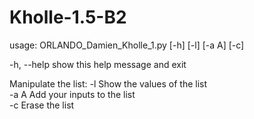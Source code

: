 # Kholle-1.5-B2

usage: ORLANDO_Damien_Kholle_1.py [-h] [-l] [-a A] [-c]

  -h, --help  show this help message and exit

Manipulate the list:
  -l          Show the values of the list  
  -a A        Add your inputs to the list  
  -c          Erase the list
